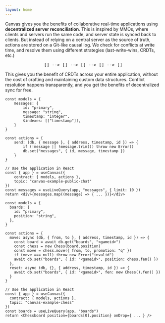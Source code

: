 ```yaml
---
layout: home
---
```


<HeroRow text="The framework for peer-to-peer applications" :image="{ light: '/graphic_mainframe_4.png', dark: '/graphic_mainframe_3.png' }" tagline="Canvas is a stack for building any web application as a protocol that runs over peer-to-peer networking." v-bind:bullets="[['Runs anywhere', 'Use it local-first or server-side'], ['Realtime sync', 'Built on libp2p, with a fast and efficient sync engine'], ['Fully programmable', 'Applications are easy to write with TypeScript, SQL, and IndexedDB']]">
  <HeroAction theme="brand big" text="Tutorial" href="/1-introduction" />
  <HeroAction theme="alt big" text="API Docs" href="/readme-core" />
  <HeroAction theme="alt big" text="Blog" href="/blog" />
</HeroRow>

<!--
<FeatureRow title="Demo">
  <FeatureCard title="Messaging" details="Deploy simple applications like chat & copresence." />
  <FeatureCard title="CausalDB" details="Write complex application backends in TypeScript, in your current workflow." />
  <FeatureCard title="CausalVM" details="Build immutable applications, with code and data stored on IPFS data structures."/>
</FeatureRow>
-->

<TextRow title="How it works">
  <TextItem>Canvas gives you the benefits of collaborative real-time applications using <strong>decentralized server reconciliation</strong>.</TextItem>
  <TextItem>This is inspired by MMOs, where clients and servers run the same code, and server state is synced back to clients.</TextItem>
  <TextItem>But instead of relying on a central server as the source of truth, actions are stored on a Git-like causal log. We check for conflicts at write time, and resolve them using different strategies (last-write-wins, CRDTs, etc.)</TextItem>
  <center><pre>[] --> [] --> [] --> [] --> []</pre></center>
  <TextItem>This gives you the benefit of CRDTs across your entire application, without the cost of crafting and maintaining custom data structures.</TextItem>
  <TextItem>Conflict resolution happens transparently, and you get the benefits of decentralized sync for free.</TextItem>
</TextRow>

<DemoToggle v-bind:options="['Game', 'Messaging']" defaultOption="Game"></DemoToggle>

<DemoCell />

```tsx:Messaging preview
const models = {
	messages: {
		id: "primary",
		message: "string",
		timestamp: "integer",
		$indexes: [["timestamp"]],
	}
}

const actions = {
	send: (db, { message }, { address, timestamp, id }) => {
		if (!message || !message.trim()) throw new Error()
		db.set("messages", { id, message, timestamp })
	}
}

// Use the application in React
const { app } = useCanvas({
	contract: { models, actions },
	topic: "canvas-example-public-chat"
})
const messages = useLiveQuery(app, "messages", { limit: 10 })
return <div>{messages.map((message) => { ... })}</div>
```

```tsx:Game preview
const models = {
  boards: {
    id: "primary",
    position: "string",
  },
}

const actions = {
  move: async (db, { from, to }, { address, timestamp, id }) => {
    const board = await db.get("boards", "<gameid>")
    const chess = new Chess(board.position)
    const move = chess.move({ from, to, promotion: "q" })
    if (move === null) throw new Error("invalid")
    await db.set("boards", { id: "<gameid>", position: chess.fen() })
  },
  reset: async (db, {}, { address, timestamp, id }) => {
    await db.set("boards", { id: "<gameid>", fen: new Chess().fen() })
  }
}

// Use the application in React
const { app } = useCanvas({
  contract: { models, actions },
  topic: "canvas-example-chess"
})
const boards = useLiveQuery(app, "boards")
return <Chessboard position={boards[0].position} onDrop={ ... } />
```

<!--
<TextRow title="About Canvas">
  <TextItem>Canvas applications are defined as multiplayer contracts, which run on both the browser and server.</TextItem>
  <TextItem>User actions are relayed between everyone on the network, and executed by each client. They read and write from a multi-writer, <a href="https://crdt.tech" target="_blank">conflict-free</a> database, which allows interactions to be merged as they're received.</TextItem>
  <TextItem>This means that unlike blockchains, interactions on Canvas applications sync instantly, without tokens or gas limits.</TextItem>
  <TextItem>They can also call outside code, fetch external data, or process data that would be difficult or unwieldy to put onchain.</TextItem>
  <TextItem>Today, you can use Canvas as a peer-to-peer network with persistent state, for applications like chat, games, governance, and decentralized compute. Or, if you add a data availability service, you can also use it as a full-fledged decentralized apps platform.</TextItem>
</TextRow>
-->

<FeatureRow title="Interoperable Everywhere" detail="Canvas supports any cryptographically verifiable authentication strategy, including DIDs, Web3 wallets, and even Apple & Google SSO. You can write your own custom adapters to support other authorization methods.">
  <FeatureCard title="Sign in with Wallet" details="Log in with a Web3 wallet from Ethereum. Also supports other chains like Cosmos, Solana, and Polkadot." linkText="Demo" link="https://canvas-chat.pages.dev/"/>
  <FeatureCard title="Sign in with Bluesky" details="Log in with your decentralized identity from the Bluesky PLC network." linkText="Demo" link="https://canvas-chat.pages.dev/"/>
  <FeatureCard title="Sign in with OpenID" details="Log in trustlessly with Google, Apple, or other SSO providers." soon="Coming soon"/>
</FeatureRow>

<FeatureRow title="Built on libp2p & CRDT Research" detail="Canvas applications are powered by a realtime multiplayer database, built on decades of research on CRDTs, plus original work we did to make them usable for general-purpose application programming.">
  <FeatureCard title="Okra" details="A deterministic Prolly-tree that allows fast sync between ordered sets of actions." link="https://github.com/canvasxyz/okra" linkText="Github" secondaryLink="https://docs.canvas.xyz/blog/2023-05-04-merklizing-the-key-value-store.html" secondaryLinkText="Blog Post"/>
  <FeatureCard title="GossipLog" details="An authenticated multiwriter log that allows functions to retrieve data from multiple causal histories." link="https://github.com/canvasxyz/canvas/tree/main/packages/gossiplog" secondaryLinkText="Presentation" secondaryLink="https://www.youtube.com/watch?v=X8nAdx1G-Cs"/>
  <FeatureCard title="ModelDB" details="A cross-platform relational database wrapper, supporting IndexedDB and SQLite." link="https://github.com/canvasxyz/canvas/tree/main/packages/modeldb"/>
</FeatureRow>

<HomepageFooter />